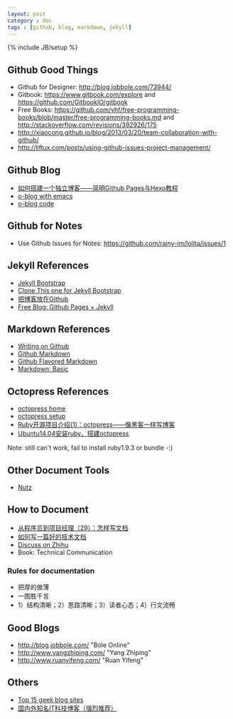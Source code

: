```yaml
---
layout: post
category : doc
tags : [github, blog, markdown, jekyll]
---
```

{% include JB/setup %}

## Github Good Things

- Github for Designer: <http://blog.jobbole.com/73944/>
- Gitbook: <https://www.gitbook.com/explore> and <https://github.com/GitbookIO/gitbook>
- Free Books: <https://github.com/vhf/free-programming-books/blob/master/free-programming-books.md> and <http://stackoverflow.com/revisions/392926/175>
- <http://xiaocong.github.io/blog/2013/03/20/team-collaboration-with-github/>
- <http://liftux.com/posts/using-github-issues-project-management/>


## Github Blog

- [如何搭建一个独立博客——简明Github Pages与Hexo教程](http://www.jianshu.com/p/05289a4bc8b2)
- [o-blog with emacs](http://renard.github.com/o-blog/)
- [o-blog code](https://github.com/renard/o-blog)

## Github for Notes

- Use Github Issues for Notes: <https://github.com/rainy-im/lolita/issues/1>

## Jekyll References

- [Jekyll Bootstrap](http://jekyllbootstrap.com)
- [Clone This one for Jekyll Bootstrap](https://github.com/tmtxt/tmtxt.github.com)
- [把博客放在Github](http://www.sum16.com/the-blog-on-github.html)
- [Free Blog: Github Pages +
Jekyll](http://www.ruanyifeng.com/blog/2012/08/blogging_with_jekyll.html)

## Markdown References

- [Writing on Github](https://help.github.com/articles/writing-on-github/)
- [Github Markdown](https://guides.github.com/features/mastering-markdown/)
- [Github Flavored Markdown](https://help.github.com/articles/github-flavored-markdown/)
- [Markdown: Basic](http://wowubuntu.com/markdown/basic.html)

## Octopress References

- [octopress home](http://octopress.org/)
- [octopress setup](http://octopress.org/docs/setup/)
- [Ruby开源项目介绍(1)：octopress——像黑客一样写博客](http://www.yangzhiping.com/tech/octopress.html)
- [Ubuntu14.04安装ruby、搭建octopress](http://darryo.github.io/pages/2014/09/02/ubuntu1404an-zhuang-ruby-da-jian-octopress.html)

Note: still can't work, fail to install ruby1.9.3 or bundle -:)

## Other Document Tools

- [Nutz](https://github.com/nutzam/nutz)

## How to Document

- [从程序员到项目经理（29）：怎样写文档](http://blog.jobbole.com/50968/)
- [如何写一篇好的技术文档](http://yunli.blog.51cto.com/831344/168352)
- [Discuss on Zhihu](http://www.zhihu.com/question/19945828)
- Book: Technical Communication

### Rules for documentation

- 把厚的做薄
- 一图胜千言
- 1）结构清晰；2）思路清晰；3）读者心态；4）行文流畅

## Good Blogs

- http://blog.jobbole.com/ "Bole Online"
- http://www.yangzhiping.com/ "Yang Zhiping"
- http://www.ruanyifeng.com/ "Ruan Yifeng"

## Others

- [Top 15 geek blog sites](http://www.computerworld.com/article/2545070/data-center/top-15-geek-blog-sites.html)
- [国内外知名IT科技博客（强烈推荐）](http://blog.csdn.net/csh624366188/article/details/8681657)
